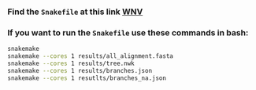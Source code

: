 ### Find the ```Snakefile``` at this link  [WNV](https://github.com/Mattcreates25/West_nile_virus/blob/main/Snakefile)

### If you want to run the ```Snakefile``` use these commands in bash: 

```bash
snakemake
snakemake --cores 1 results/all_alignment.fasta
snakemake --cores 1 results/tree.nwk
snakemake --cores 1 results/branches.json
snakemake --cores 1 resutlts/branches_na.json
```
